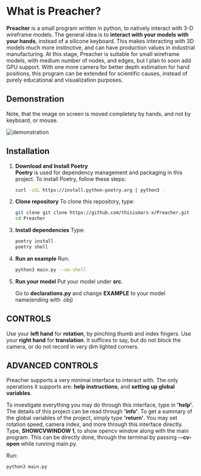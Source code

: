 # What is Preacher?

**Preacher** is a small program written in python, to natively interact with 3-D wireframe models.
The general idea is to **interact with your models with your hands**, instead of a silicone keyboard.
This makes interacting with 3D models much more instinctive, and can have production values in industrial manufacturing.
At this stage, Preacher is suitable for small wireframe models, with medium number of nodes, and edges, but I plan to soon add GPU support.
With one more camera for better depth estimation for hand positions, this program can be extended for scientific causes, instead of 
purely educational and visualization purposes.

## Demonstration

Note, that the image on screen is moved completely by hands, and not by keyboard, or mouse.

![demonstration](https://github.com/user-attachments/assets/80e0edbf-7d27-41aa-b6ac-6c3a0116d9aa)


## Installation

1. **Download and Install Poetry**  
   **Poetry** is used for dependency management and packaging in this project. To install Poetry, follow these steps:

   ```bash
   curl -sSL https://install.python-poetry.org | python3 -

2. **Clone repository**
   To clone this repository, type:

    ```bash
    git clone git clone https://github.com/thisismars-x/Preacher.git
    cd Preacher

3. **Install dependencies**
   Type:

    ```bash
    poetry install
    poetry shell

4. **Run an example**
   Run:

    ```bash
    python3 main.py --no-shell

5. **Run your model**
   Put your model under **src**.
   
    Go to **declarations.py** and change **EXAMPLE** to your model name(ending with .obj)

## CONTROLS

Use your **left hand** for **rotation**, by pinching thumb and index fingers.
Use your **right hand** for **translation**.
It suffices to say, but do not block the camera, or do not record in very dim lighted corners.

## ADVANCED CONTROLS

Preacher supports a very minimal interface to interact with.
The only operations it supports are: **help instructions**, and **setting up global variables**.

To investigate everything you may do through this interface, type in **'help'**.
The details of this project can be read through **'info'**.
To get a summary of the global variables of the project, simply type **'return'**.
You may set rotation speed, camera index, and more through this interface directly.
Type, **SHOWCVWINDOW 1**, to show opencv window along with the main program.
This can be directly done, through the terminal by passing **--cv-open** while running main.py.

Run:

```bash
python3 main.py
